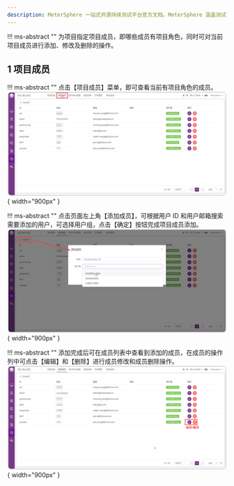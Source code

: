 ```yaml
---
description: MeterSphere 一站式开源持续测试平台官方文档。MeterSphere 涵盖测试管理、接口测试、UI 测试和性能测试等功能，全面兼容 JMeter、Selenium 等主流开源标准，有效助力开发和测试团队充分利用云弹性进行高度可 扩展的自动化测试，加速高质量的软件交付。
---
```


!!! ms-abstract ""
    为项目指定项目成员，即哪些成员有项目角色，同时可对当前项目成员进行添加、修改及删除的操作。

## 1 项目成员
!!! ms-abstract ""
    点击【项目成员】菜单，即可查看当前有项目角色的成员。
![!项目设置](../../img/project_management/项目成员.png){ width="900px" }

!!! ms-abstract ""
    点击页面左上角【添加成员】，可根据用户 ID 和用户邮箱搜索需要添加的用户，可选择用户组，点击【确定】按钮完成项目成员添加。
![!项目设置](../../img/project_management/添加成员.png){ width="900px" }

!!! ms-abstract ""
    添加完成后可在成员列表中查看到添加的成员，在成员的操作列中可点击【编辑】和【删除】进行成员修改和成员删除操作。
![!项目设置](../../img/project_management/编辑移除.png){ width="900px" }